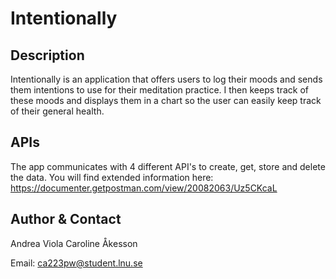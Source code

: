 # Intentionally

## Description

Intentionally is an application that offers users to log their moods and sends them intentions to use for their meditation practice. I then keeps track of these moods and displays them in a chart so the user can easily keep track of their general health.

## APIs

The app communicates with 4 different API's to create, get, store and delete the data. You will find extended information here: https://documenter.getpostman.com/view/20082063/Uz5CKcaL


## Author & Contact

Andrea Viola Caroline Åkesson

Email: ca223pw@student.lnu.se


